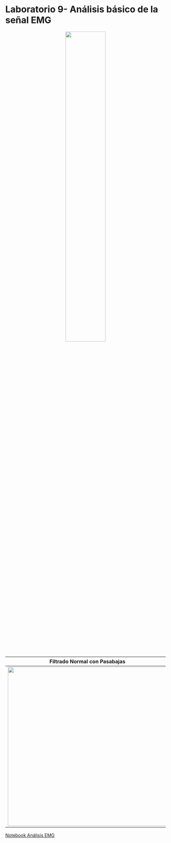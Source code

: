 # Laboratorio 9- Análisis básico de la señal EMG
<p align="center">
<img src="https://github.com/jorgemedina2804/Grupo-11-Introduccion-a-Senhales-Biomedica/assets/111662394/e286a4a2-f85e-462c-8791-5abb3d3b2f22" width="50%">  
  
| Filtrado Normal con Pasabajas | Filtrado "filtfilt" | 
|----------|----------|
| <img width="500" height="500" src="https://user-images.githubusercontent.com/111662394/236647391-118f5ae8-14a0-4bfe-b211-522069ee5539.png"> |<img width="500" height="500" src="https://user-images.githubusercontent.com/111662394/236647410-75d55915-1ee5-4074-b4f0-00e1bb6218b7.png"> | 
  
  
[Notebook Análisis EMG](https://github.com/jorgemedina2804/Grupo-11-Introduccion-a-Senhales-Biomedica/blob/main/ISB/Laboratorios/L9_Analisis%20Basico%20de%20la%20Se%C3%B1al%20EMG/Archivos%20en%20Python/LABORATORIO9_EMG.ipynb)
